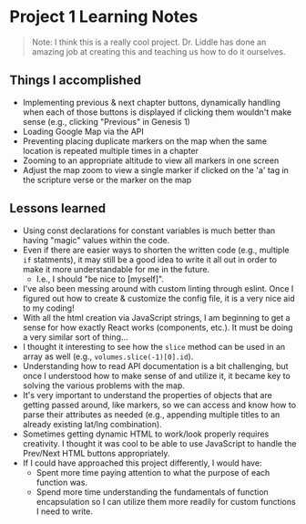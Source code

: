 # Project 1 Learning Notes
> Note: I think this is a really cool project.  Dr. Liddle has done an amazing job at creating this and teaching us how to do it ourselves.
## Things I accomplished
- Implementing previous & next chapter buttons, dynamically handling when each of those buttons is displayed if clicking them wouldn't make sense (e.g., clicking "Previous" in Genesis 1)
- Loading Google Map via the API
- Preventing placing duplicate markers on the map when the same location is repeated multiple times in a chapter
- Zooming to an appropriate altitude to view all markers in one screen
- Adjust the map zoom to view a single marker if clicked on the 'a' tag in the scripture verse or the marker on the map

## Lessons learned
- Using const declarations for constant variables is much better than having "magic" values within the code.
- Even if there are easier ways to shorten the written code (e.g., multiple `if` statments), it may still be a good idea to write it all out in order to make it more understandable for me in the future.
    - I.e., I should "be nice to \[myself\]".
- I've also been messing around with custom linting through eslint.  Once I figured out how to create & customize the config file, it is a very nice aid to my coding!
- With all the html creation via JavaScript strings, I am beginning to get a sense for how exactly React works (components, etc.).  It must be doing a very similar sort of thing...
- I thought it interesting to see how the `slice` method can be used in an array as well (e.g., `volumes.slice(-1)[0].id`).
- Understanding how to read API documentation is a bit challenging, but once I understood how to make sense of and utilize it, it became key to solving the various problems with the map.
- It's very important to understand the properties of objects that are getting passed around, like markers, so we can access and know how to parse their attributes as needed (e.g., appending multiple titles to an already existing lat/lng combination).
- Sometimes getting dynamic HTML to work/look properly requires creativity. I thought it was cool to be able to use JavaScript to handle the Prev/Next HTML buttons appropriately.
- If I could have approached this project differently, I would have:
    - Spent more time paying attention to what the purpose of each function was.
    - Spend more time understanding the fundamentals of function encapsulation so I can utilize them more readily for custom functions I need to write.